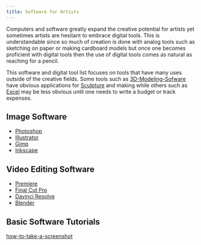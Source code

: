 ```yaml
---
title: Software for Artists
---
```


Computers and software greatly expand the creative potential for artists yet sometimes artists are hesitant to embrace digital tools. This is understandable since so much of creation is done with analog tools such as sketching on paper or making cardboard models but once one becomes proficient with digital tools then the use of digital tools comes as natural as reaching for a pencil.

This software and digital tool list focuses on tools that have many uses outside of the creative fields. Some tools such as [3D-Modeling-Sofware](../3d-modeling/3d-modeling-software.md) have obvious applications for [Sculpture](../sculpture/sculpture.md) and making while others such as [Excel](../software/excel.md) may be less obvious until one needs to write a budget or track expenses.

## Image Software

- [Photoshop](../photography/photoshop.md)
- [Illustrator](../software/illustrator.md)
- [Gimp](https://www.gimp.org/)
- [Inkscape](https://inkscape.org/)

## Video Editing Software

- [Premiere](../video/adobe-premiere.md)
- [Final Cut Pro](https://www.apple.com/final-cut-pro/)
- [Davinci Resolve](https://www.blackmagicdesign.com/products/davinciresolve)
- [Blender](../3d-modeling/blender.md)

## Basic Software Tutorials

[how-to-take-a-screenshot](../tutorials/how-to-take-a-screenshot.md)
